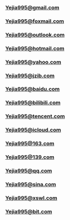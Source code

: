 ### Yejia995@gmail.com
### Yejia995@foxmail.com
### Yejia995@outlook.com
### Yejia995@hotmail.com
### Yejia995@yahoo.com
### Yejia995@jzib.com
### Yejia995@baidu.com
### Yejia995@bilibili.com
### Yejia995@tencent.com
### Yejia995@icloud.com
### Yejia995@163.com
### Yejia995@139.com
### Yejia995@qq.com
### Yejia995@sina.com
### Yejia995@xswl.com
### Yejia995@bit.com

